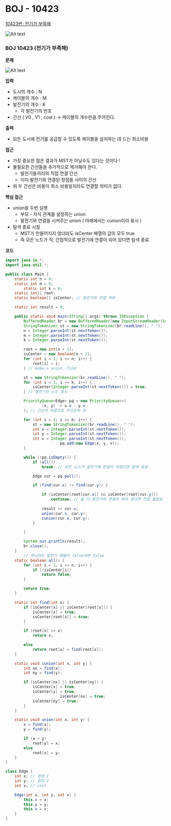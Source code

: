 
# BOJ - 10423

[10423번: 전기가 부족해](https://www.acmicpc.net/problem/10423)

![Alt text](https://user-images.githubusercontent.com/84346055/253884618-46084c34-415f-4ff1-b071-0966d8e65296.png)

### BOJ 10423 (전기가 부족해)

**문제**

![Alt text](https://user-images.githubusercontent.com/84346055/253884651-9b79269b-91d7-4882-aa02-abe1fc40eb4f.png)

**입력**

- 도시의 개수 : N
- 케이블의 개수 : M
- 발전기의 개수 : K
    - 각 발전기의 번호
- 간선 ( V0 , V1 , cost ) → 케이블의 개수만큼 주어진다.

**출력**

- 모든 도시에 전기를 공급할 수 있도록 케이블을 설치하는 데 드는 최소비용

**접근**

- 가장 중요한 점은 결과가 MST가 아닐수도 있다는 것이다 !
- 불필요한 간선들을 추가적으로 제거해야 한다.
    - 발전기들끼리의 직접 연결 간선
    - 이미 발전기와 연결된 정점들 사이의 간선
- 위 두 간선은 비용이 최소 비용일지라도 연결할 의미가 없다.

**핵심 접근**

- union을 두번 실행
    - 부모 - 자식 관계를 설정하는 union
    - 발전기와 연결을 시켜주는 union ( 아래에서는 cunion이라 표시 )
- 탐색 종료 시점
    - MST가 만들어지지 않더라도 isCenter 배열의 값이 모두 true
    - 즉 모든 노드가 직, 간접적으로 발전기에 연결이 되어 있다면 탐색 종료

**코드**

```java
import java.io.*;
import java.util.*;

public class Main {
    static int n = 0;
    static int m = 0;
		static int k = 0;
    static int[] root;
    static boolean[] isCenter; // 발전기와 연결 여부

    static int result = 0;

    public static void main(String[] args) throws IOException {
        BufferedReader br = new BufferedReader(new InputStreamReader(System.in));
        StringTokenizer st = new StringTokenizer(br.readLine(), " ");
        n = Integer.parseInt(st.nextToken());
        m = Integer.parseInt(st.nextToken());
        k = Integer.parseInt(st.nextToken());

        root = new int[n + 1];
        isCenter = new boolean[n + 1];
        for (int i = 1; i <= n; i++) {
            root[i] = i;
        } // make-> union -find

        st = new StringTokenizer(br.readLine(), " ");
        for (int i = 1; i <= k; i++) {
            isCenter[Integer.parseInt(st.nextToken())] = true;
        } // 발전기인 노드 표시

        PriorityQueue<Edge> pq = new PriorityQueue<>(
                (x, y) -> x.v - y.v
        ); // 간선의 비용으로 우선순위 큐

        for (int i = 1; i <= m; i++) {
            st = new StringTokenizer(br.readLine(), " ");
            int x = Integer.parseInt(st.nextToken());
            int y = Integer.parseInt(st.nextToken());
            int v = Integer.parseInt(st.nextToken());
						pq.add(new Edge(x, y, v));
        }

        while (!pq.isEmpty()) {
            if (all())
                break; // 모든 노드가 발전기에 연결이 되었다면 탐색 종료

            Edge cur = pq.poll();

            if (find(cur.x) != find(cur.y)) {

                if (isCenter[root[cur.x]] && isCenter[root[cur.y]])
                    continue; // 둘 다 발전기에 연결이 되어 있다면 연결 불필요
                
                result += cur.v;
                union(cur.x, cur.y);
                cunion(cur.x, cur.y);
            }

        }

        System.out.println(result);
        br.close();
    }
		// 하나라도 발전기 배열이 false라면 false
    static boolean all() {
        for (int i = 1; i <= n; i++) {
            if (!isCenter[i])
                return false;
        }

        return true;
    }

    static int find(int x) {
        if (isCenter[x] || isCenter[root[x]]) {
            isCenter[x] = true;
            isCenter[root[x]] = true;
        }

        if (root[x] == x)
            return x;

        else
            return root[x] = find(root[x]);
    }

    static void cunion(int x, int y) {
        int nx = find(x);
        int ny = find(y);

        if (isCenter[nx] || isCenter[ny]) {
            isCenter[x] = true;
            isCenter[y] = true;
						isCenter[nx] = true;
            isCenter[ny] = true;
        }
    }

    static void union(int x, int y) {
        x = find(x);
        y = find(y);

        if (x < y)
            root[y] = x;
        else
            root[x] = y;
    }
}

class Edge {
    int x; // 정점 1
    int y; // 정점 2
    int v; // cost

    Edge(int x, int y, int v) {
        this.x = x;
        this.y = y;
        this.v = v;
    }
}
```
